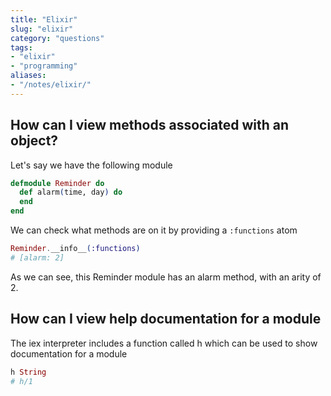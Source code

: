 ```yaml
---
title: "Elixir"
slug: "elixir"
category: "questions"
tags:
- "elixir"
- "programming"
aliases:
- "/notes/elixir/"
---
```


## How can I view methods associated with an object?

Let's say we have the following module

```elixir
defmodule Reminder do
  def alarm(time, day) do
  end
end
```

We can check what methods are on it by providing a `:functions` atom

```elixir
Reminder.__info__(:functions)
# [alarm: 2]
```

As we can see, this Reminder module has an alarm method, with an arity of 2.

## How can I view help documentation for a module

The iex interpreter includes a function called h which can be used to show documentation for a module

```elixir
h String
# h/1
```
